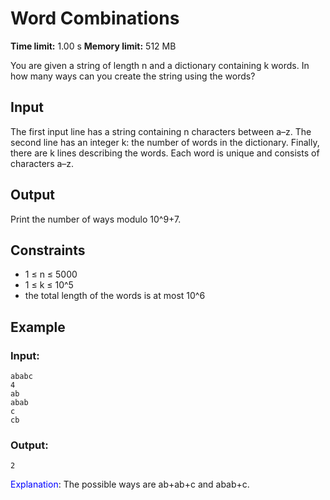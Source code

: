 # Word Combinations
**Time limit:** 1.00 s **Memory limit:** 512 MB

You are given a string of length n and a dictionary containing k words. In how many ways can you create the string using the words?

## Input
The first input line has a string containing n characters between a–z.
The second line has an integer k: the number of words in the dictionary.
Finally, there are k lines describing the words. Each word is unique and consists of characters a–z.

## Output
Print the number of ways modulo 10^9+7.

## Constraints

- 1 &le; n &le; 5000
-  1 &le; k &le; 10^5
-  the total length of the words is at most 10^6


## Example
### Input:
```
ababc
4
ab
abab
c
cb
```
### Output:
```
2
```  
<span style = "color:blue">Explanation</span>: The possible ways are ab+ab+c and abab+c.
